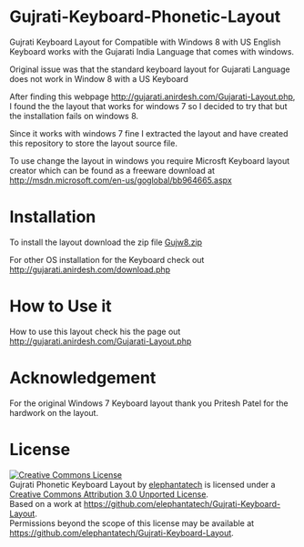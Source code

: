 Gujrati-Keyboard-Phonetic-Layout
================================

Gujrati Keyboard Layout for Compatible with Windows 8 with US English Keyboard works with the Gujarati India Language that comes with windows.

Original issue was that the standard keyboard layout for Gujarati Language does not work in Window 8 with a US Keyboard

After finding this webpage http://gujarati.anirdesh.com/Gujarati-Layout.php, I found the the layout that works for windows 7 so I decided to try that but the installation fails on windows 8.

Since it works with windows 7 fine I extracted the layout and have created this repository to store the layout source file.

To use change the layout in windows you require Microsft Keyboard layout creator which can be found as a freeware download at http://msdn.microsoft.com/en-us/goglobal/bb964665.aspx

Installation
============

To install the layout download the zip file <a href="https://github.com/elephantatech/Gujrati-Keyboard-Layout/blob/master/gujw8.zip">Gujw8.zip</a>

For other OS installation for the Keyboard check out http://gujarati.anirdesh.com/download.php

How to Use it
=============

How to use this layout check his the page out http://gujarati.anirdesh.com/Gujarati-Layout.php

Acknowledgement
===============

For the original Windows 7 Keyboard layout thank you Pritesh Patel for the hardwork on the layout. 


License
=======
<a rel="license" href="http://creativecommons.org/licenses/by/3.0/deed.en_US"><img alt="Creative Commons License" style="border-width:0" src="http://i.creativecommons.org/l/by/3.0/88x31.png" /></a><br /><span xmlns:dct="http://purl.org/dc/terms/" property="dct:title">Gujrati Phonetic Keyboard Layout</span> by <a xmlns:cc="http://creativecommons.org/ns#" href="https://github.com/elephantatech/Gujrati-Keyboard-Layout" property="cc:attributionName" rel="cc:attributionURL">elephantatech</a> is licensed under a <a rel="license" href="http://creativecommons.org/licenses/by/3.0/deed.en_US">Creative Commons Attribution 3.0 Unported License</a>.<br />Based on a work at <a xmlns:dct="http://purl.org/dc/terms/" href="https://github.com/elephantatech/Gujrati-Keyboard-Layout" rel="dct:source">https://github.com/elephantatech/Gujrati-Keyboard-Layout</a>.<br />Permissions beyond the scope of this license may be available at <a xmlns:cc="http://creativecommons.org/ns#" href="https://github.com/elephantatech/Gujrati-Keyboard-Layout" rel="cc:morePermissions">https://github.com/elephantatech/Gujrati-Keyboard-Layout</a>.
